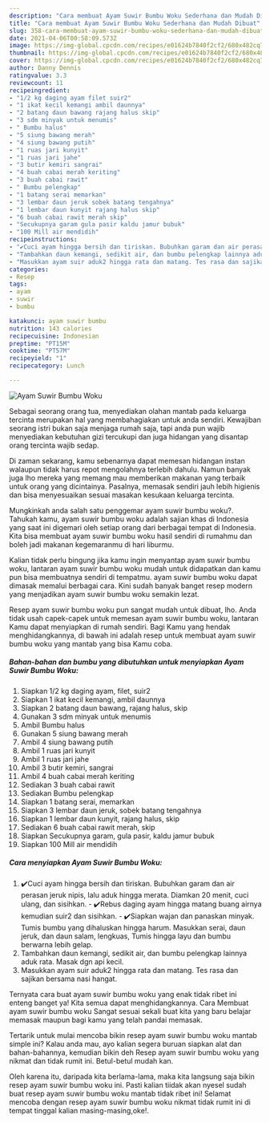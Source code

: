 ```yaml
---
description: "Cara membuat Ayam Suwir Bumbu Woku Sederhana dan Mudah Dibuat"
title: "Cara membuat Ayam Suwir Bumbu Woku Sederhana dan Mudah Dibuat"
slug: 358-cara-membuat-ayam-suwir-bumbu-woku-sederhana-dan-mudah-dibuat
date: 2021-04-06T00:58:09.573Z
image: https://img-global.cpcdn.com/recipes/e01624b7840f2cf2/680x482cq70/ayam-suwir-bumbu-woku-foto-resep-utama.jpg
thumbnail: https://img-global.cpcdn.com/recipes/e01624b7840f2cf2/680x482cq70/ayam-suwir-bumbu-woku-foto-resep-utama.jpg
cover: https://img-global.cpcdn.com/recipes/e01624b7840f2cf2/680x482cq70/ayam-suwir-bumbu-woku-foto-resep-utama.jpg
author: Danny Dennis
ratingvalue: 3.3
reviewcount: 11
recipeingredient:
- "1/2 kg daging ayam filet suir2"
- "1 ikat kecil kemangi ambil daunnya"
- "2 batang daun bawang rajang halus skip"
- "3 sdm minyak untuk menumis"
- " Bumbu halus"
- "5 siung bawang merah"
- "4 siung bawang putih"
- "1 ruas jari kunyit"
- "1 ruas jari jahe"
- "3 butir kemiri sangrai"
- "4 buah cabai merah keriting"
- "3 buah cabai rawit"
- " Bumbu pelengkap"
- "1 batang serai memarkan"
- "3 lembar daun jeruk sobek batang tengahnya"
- "1 lembar daun kunyit rajang halus skip"
- "6 buah cabai rawit merah skip"
- "Secukupnya garam gula pasir kaldu jamur bubuk"
- "100 Mill air mendidih"
recipeinstructions:
- "✔️Cuci ayam hingga bersih dan tiriskan. Bubuhkan garam dan air perasan jeruk nipis, lalu aduk hingga merata. Diamkan 20 menit, cuci ulang, dan sisihkan. ✔️Rebus daging ayam hingga matang buang airnya kemudian suir2 dan sisihkan. ✔️Siapkan wajan dan panaskan minyak. Tumis bumbu yang dihaluskan hingga harum. Masukkan serai, daun jeruk, dan daun salam, lengkuas, Tumis hingga layu dan bumbu berwarna lebih gelap."
- "Tambahkan daun kemangi, sedikit air, dan bumbu pelengkap lainnya aduk rata. Masak dgn api kecil."
- "Masukkan ayam suir aduk2 hingga rata dan matang. Tes rasa dan sajikan bersama nasi hangat."
categories:
- Resep
tags:
- ayam
- suwir
- bumbu

katakunci: ayam suwir bumbu 
nutrition: 143 calories
recipecuisine: Indonesian
preptime: "PT15M"
cooktime: "PT57M"
recipeyield: "1"
recipecategory: Lunch

---
```



![Ayam Suwir Bumbu Woku](https://img-global.cpcdn.com/recipes/e01624b7840f2cf2/680x482cq70/ayam-suwir-bumbu-woku-foto-resep-utama.jpg)

Sebagai seorang orang tua, menyediakan olahan mantab pada keluarga tercinta merupakan hal yang membahagiakan untuk anda sendiri. Kewajiban seorang istri bukan saja menjaga rumah saja, tapi anda pun wajib menyediakan kebutuhan gizi tercukupi dan juga hidangan yang disantap orang tercinta wajib sedap.

Di zaman  sekarang, kamu sebenarnya dapat memesan hidangan instan walaupun tidak harus repot mengolahnya terlebih dahulu. Namun banyak juga lho mereka yang memang mau memberikan makanan yang terbaik untuk orang yang dicintainya. Pasalnya, memasak sendiri jauh lebih higienis dan bisa menyesuaikan sesuai masakan kesukaan keluarga tercinta. 



Mungkinkah anda salah satu penggemar ayam suwir bumbu woku?. Tahukah kamu, ayam suwir bumbu woku adalah sajian khas di Indonesia yang saat ini digemari oleh setiap orang dari berbagai tempat di Indonesia. Kita bisa membuat ayam suwir bumbu woku hasil sendiri di rumahmu dan boleh jadi makanan kegemaranmu di hari liburmu.

Kalian tidak perlu bingung jika kamu ingin menyantap ayam suwir bumbu woku, lantaran ayam suwir bumbu woku mudah untuk didapatkan dan kamu pun bisa membuatnya sendiri di tempatmu. ayam suwir bumbu woku dapat dimasak memalui berbagai cara. Kini sudah banyak banget resep modern yang menjadikan ayam suwir bumbu woku semakin lezat.

Resep ayam suwir bumbu woku pun sangat mudah untuk dibuat, lho. Anda tidak usah capek-capek untuk memesan ayam suwir bumbu woku, lantaran Kamu dapat menyiapkan di rumah sendiri. Bagi Kamu yang hendak menghidangkannya, di bawah ini adalah resep untuk membuat ayam suwir bumbu woku yang mantab yang bisa Kamu coba.

<!--inarticleads1-->

##### Bahan-bahan dan bumbu yang dibutuhkan untuk menyiapkan Ayam Suwir Bumbu Woku:

1. Siapkan 1/2 kg daging ayam, filet, suir2
1. Siapkan 1 ikat kecil kemangi, ambil daunnya
1. Siapkan 2 batang daun bawang, rajang halus, skip
1. Gunakan 3 sdm minyak untuk menumis
1. Ambil  Bumbu halus
1. Gunakan 5 siung bawang merah
1. Ambil 4 siung bawang putih
1. Ambil 1 ruas jari kunyit
1. Ambil 1 ruas jari jahe
1. Ambil 3 butir kemiri, sangrai
1. Ambil 4 buah cabai merah keriting
1. Sediakan 3 buah cabai rawit
1. Sediakan  Bumbu pelengkap
1. Siapkan 1 batang serai, memarkan
1. Siapkan 3 lembar daun jeruk, sobek batang tengahnya
1. Siapkan 1 lembar daun kunyit, rajang halus, skip
1. Sediakan 6 buah cabai rawit merah, skip
1. Siapkan Secukupnya garam, gula pasir, kaldu jamur bubuk
1. Siapkan 100 Mill air mendidih




<!--inarticleads2-->

##### Cara menyiapkan Ayam Suwir Bumbu Woku:

1. ✔️Cuci ayam hingga bersih dan tiriskan. Bubuhkan garam dan air perasan jeruk nipis, lalu aduk hingga merata. Diamkan 20 menit, cuci ulang, dan sisihkan. - ✔️Rebus daging ayam hingga matang buang airnya kemudian suir2 dan sisihkan. - ✔️Siapkan wajan dan panaskan minyak. Tumis bumbu yang dihaluskan hingga harum. Masukkan serai, daun jeruk, dan daun salam, lengkuas, Tumis hingga layu dan bumbu berwarna lebih gelap.
1. Tambahkan daun kemangi, sedikit air, dan bumbu pelengkap lainnya aduk rata. Masak dgn api kecil.
1. Masukkan ayam suir aduk2 hingga rata dan matang. Tes rasa dan sajikan bersama nasi hangat.




Ternyata cara buat ayam suwir bumbu woku yang enak tidak ribet ini enteng banget ya! Kita semua dapat menghidangkannya. Cara Membuat ayam suwir bumbu woku Sangat sesuai sekali buat kita yang baru belajar memasak maupun bagi kamu yang telah pandai memasak.

Tertarik untuk mulai mencoba bikin resep ayam suwir bumbu woku mantab simple ini? Kalau anda mau, ayo kalian segera buruan siapkan alat dan bahan-bahannya, kemudian bikin deh Resep ayam suwir bumbu woku yang nikmat dan tidak rumit ini. Betul-betul mudah kan. 

Oleh karena itu, daripada kita berlama-lama, maka kita langsung saja bikin resep ayam suwir bumbu woku ini. Pasti kalian tiidak akan nyesel sudah buat resep ayam suwir bumbu woku mantab tidak ribet ini! Selamat mencoba dengan resep ayam suwir bumbu woku nikmat tidak rumit ini di tempat tinggal kalian masing-masing,oke!.

